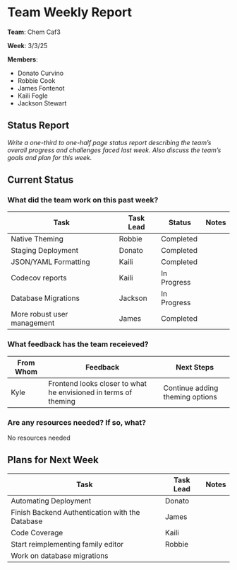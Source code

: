 # Team Weekly Report

**Team**: Chem Caf3

**Week**: 3/3/25

**Members**:

* Donato Curvino
* Robbie Cook
* James Fontenot
* Kaili Fogle
* Jackson Stewart

## Status Report

*Write a one-third to one-half page status report describing the team’s overall progress and challenges faced last week. Also discuss the team’s goals and plan for this week.*

## Current Status

### What did the team work on this past week?


| Task                      | Task Lead   | Status     | Notes |
| ------                    | ----------- | --------   | -------|
|Native Theming             |Robbie       | Completed  |       |
|Staging Deployment         |Donato       | Completed  |       |
|JSON/YAML Formatting       |Kaili        | Completed  |       |
|Codecov reports            |Kaili        | In Progress|       |
|Database Migrations        |Jackson      | In Progress|       |
|More robust user management|James        | Completed  |       |

### What feedback has the team receieved?


| From Whom   | Feedback             | Next Steps |
| ----------- | ----------           | ------------ |
|Kyle         |Frontend looks closer to what he envisioned in terms of theming |Continue adding theming options|

### Are any resources needed? If so, what?

No resources needed

## Plans for Next Week

| Task | Task Lead | Notes |
| ------ | ----------- | ------- |
|Automating Deployment|Donato|       |
|Finish Backend Authentication with the Database|James|       |
|Code Coverage|Kaili|       |
|Start reimplementing family editor|Robbie|       |
|Work on database migrations|           |       |
